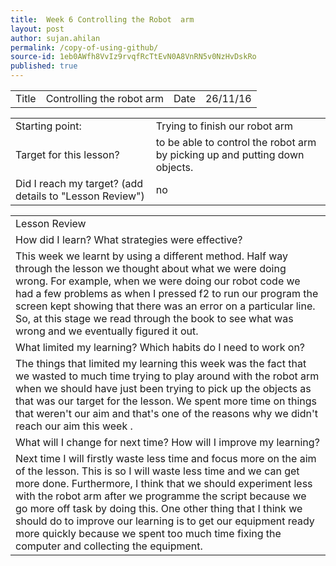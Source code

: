 ```yaml
---
title:  Week 6 Controlling the Robot  arm
layout: post
author: sujan.ahilan
permalink: /copy-of-using-github/
source-id: 1eb0AWfh8VvIz9rvqfRcTtEvN0A8VnRN5v0NzHvDskRo
published: true
---
```

<table>
  <tr>
    <td>Title</td>
    <td>Controlling the robot arm</td>
    <td>Date</td>
    <td>26/11/16</td>
  </tr>
</table>


<table>
  <tr>
    <td>Starting point:</td>
    <td>Trying to finish our robot arm</td>
  </tr>
  <tr>
    <td>Target for this lesson?</td>
    <td>to be able to control the robot arm by picking up and putting down objects.</td>
  </tr>
  <tr>
    <td>Did I reach my target? 
(add details to "Lesson Review")</td>
    <td> no</td>
  </tr>
</table>


<table>
  <tr>
    <td>Lesson Review</td>
  </tr>
  <tr>
    <td>How did I learn? What strategies were effective? </td>
  </tr>
  <tr>
    <td>This week we learnt by using a different method. Half way through the lesson we thought about what we were doing wrong. For example, when we were doing our robot code we had a few problems as when I pressed f2 to run our program the screen kept showing that there was an error on a particular line. So, at this stage we read through the book to see what was wrong and we eventually figured it out.</td>
  </tr>
  <tr>
    <td>What limited my learning? Which habits do I need to work on? </td>
  </tr>
  <tr>
    <td>The things that limited my learning this week was the fact that we wasted to much time trying to play around with the robot arm when we should have just been trying to pick up the objects as that was our target for the lesson. We spent more time on things that weren't our aim and that's one of the reasons why we didn't reach our aim this week .</td>
  </tr>
  <tr>
    <td>What will I change for next time? How will I improve my learning?</td>
  </tr>
  <tr>
    <td>Next time I will firstly waste less time and focus more on the aim of the lesson. This is so I will waste less time and we can get more done. Furthermore, I think that we should experiment less with the robot arm after we programme the script because we go more off task by doing this. One other thing that I think we should do to improve our learning is to get our equipment  ready more quickly because we spent too much time fixing the computer and collecting the equipment.</td>
  </tr>
</table>


